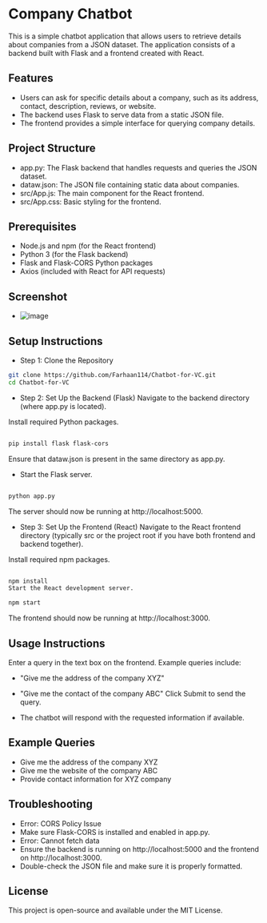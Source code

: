 # Company Chatbot
This is a simple chatbot application that allows users to retrieve details about companies from a JSON dataset. The application consists of a backend built with Flask and a frontend created with React.

## Features
- Users can ask for specific details about a company, such as its address, contact, description, reviews, or website.
- The backend uses Flask to serve data from a static JSON file.
- The frontend provides a simple interface for querying company details.

## Project Structure
- app.py: The Flask backend that handles requests and queries the JSON dataset.
- dataw.json: The JSON file containing static data about companies.
- src/App.js: The main component for the React frontend.
- src/App.css: Basic styling for the frontend.

## Prerequisites
- Node.js and npm (for the React frontend)
- Python 3 (for the Flask backend)
- Flask and Flask-CORS Python packages
- Axios (included with React for API requests)

## Screenshot
- ![image](https://github.com/user-attachments/assets/4192dacf-d320-4b4c-85c4-84c4bf133dcb)


## Setup Instructions
- Step 1: Clone the Repository
``` bash
git clone https://github.com/Farhaan114/Chatbot-for-VC.git
cd Chatbot-for-VC
```
- Step 2: Set Up the Backend (Flask)
Navigate to the backend directory (where app.py is located).

Install required Python packages.

```bash

pip install flask flask-cors
```
Ensure that dataw.json is present in the same directory as app.py.

- Start the Flask server.

``` bash

python app.py
```
The server should now be running at http://localhost:5000.

- Step 3: Set Up the Frontend (React)
Navigate to the React frontend directory (typically src or the project root if you have both frontend and backend together).

Install required npm packages.

```bash

npm install
Start the React development server.
```
```bash
npm start
```
The frontend should now be running at http://localhost:3000.

## Usage Instructions
Enter a query in the text box on the frontend. Example queries include:

- "Give me the address of the company XYZ"
- "Give me the contact of the company ABC"
Click Submit to send the query.

- The chatbot will respond with the requested information if available.

## Example Queries
- Give me the address of the company XYZ
- Give me the website of the company ABC
- Provide contact information for XYZ company
## Troubleshooting
- Error: CORS Policy Issue
-  Make sure Flask-CORS is installed and enabled in app.py.
- Error: Cannot fetch data
- Ensure the backend is running on http://localhost:5000 and the frontend on http://localhost:3000.
- Double-check the JSON file and make sure it is properly formatted.
## License
This project is open-source and available under the MIT License.
